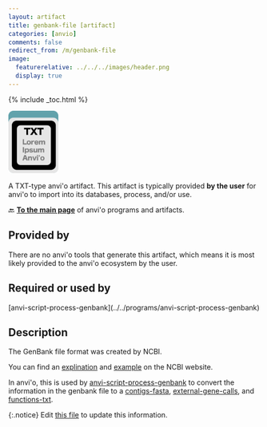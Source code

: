 ```yaml
---
layout: artifact
title: genbank-file [artifact]
categories: [anvio]
comments: false
redirect_from: /m/genbank-file
image:
  featurerelative: ../../../images/header.png
  display: true
---
```



{% include _toc.html %}


<img src="../../images/icons/TXT.png" alt="TXT" style="width:100px; border:none" />

A TXT-type anvi'o artifact. This artifact is typically provided **by the user** for anvi'o to import into its databases, process, and/or use.

🔙 **[To the main page](../../)** of anvi'o programs and artifacts.

## Provided by


There are no anvi'o tools that generate this artifact, which means it is most likely provided to the anvi'o ecosystem by the user.


## Required or used by


<p style="text-align: left" markdown="1"><span class="artifact-r">[anvi-script-process-genbank](../../programs/anvi-script-process-genbank)</span></p>


## Description

The GenBank file format was created by NCBI. 

You can find an [explination](https://www.ncbi.nlm.nih.gov/genbank/) and [example](https://www.ncbi.nlm.nih.gov/genbank/samplerecord/) on the NCBI website. 

In anvi'o, this is used by <span class="artifact-p">[anvi-script-process-genbank](/help/main/programs/anvi-script-process-genbank)</span> to convert the information in the genbank file to a <span class="artifact-n">[contigs-fasta](/help/main/artifacts/contigs-fasta)</span>, <span class="artifact-n">[external-gene-calls](/help/main/artifacts/external-gene-calls)</span>, and <span class="artifact-n">[functions-txt](/help/main/artifacts/functions-txt)</span>. 


{:.notice}
Edit [this file](https://github.com/merenlab/anvio/tree/master/anvio/docs/artifacts/genbank-file.md) to update this information.

